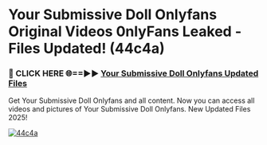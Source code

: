 # Your Submissive Doll Onlyfans Original Videos 0nlyFans Leaked - Files Updated! (44c4a)

<h3>🔴 CLICK HERE 🌐==►► <a href="https://tinyurl.com/ms9xzufz" rel="nofollow">Your Submissive Doll Onlyfans Updated Files</a></h3>

Get Your Submissive Doll Onlyfans and all content. Now you can access all videos and pictures of Your Submissive Doll Onlyfans. New Updated Files 2025!

[![44c4a](https://i.imgur.com/ppqm5kG.gif)](https://tinyurl.com/ms9xzufz)

